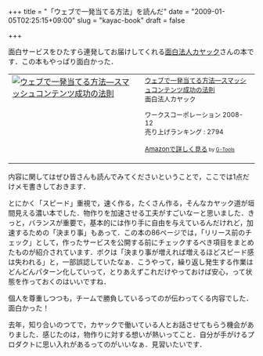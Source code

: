 +++
title = "「ウェブで一発当てる方法」を読んだ"
date = "2009-01-05T02:25:15+09:00"
slug = "kayac-book"
draft = false

+++

<p>面白サービスをひたすら連発してお届けしてくれる<a href="http://www.kayac.com/" title="面白法人カヤック">面白法人カヤック</a>さんの本です．この本もやっぱり面白かった．</p>
<table  border="0" cellpadding="5">
<tr>
<td valign="top"><a href="http://www.amazon.co.jp/exec/obidos/ASIN/4862670423/cameralady-22/ref=nosim/" target="_top"><img src="http://ecx.images-amazon.com/images/I/512RquCxwCL._SL160_.jpg" border="0" alt="ウェブで一発当てる方法―スマッシュコンテンツ成功の法則" /></a></td>
<td valign="top"><font size="-1"><a href="http://www.amazon.co.jp/exec/obidos/ASIN/4862670423/cameralady-22/ref=nosim/" target="_top">ウェブで一発当てる方法―スマッシュコンテンツ成功の法則</a><br />面白法人カヤック</p>
<p>ワークスコーポレーション  2008-12<br />売り上げランキング : 2794</p>
<p><a href="http://www.amazon.co.jp/exec/obidos/ASIN/4862670423/cameralady-22/ref=nosim/" target="_top">Amazonで詳しく見る</a></font><font size="-2"> by <a href="http://www.goodpic.com/mt/aws/index.html" >G-Tools</a></font></td>
</tr>
</table>
<p>内容に関してはぜひ皆さんも読んでみてくださいということで，ここでは1点だけメモ書きしておきます．</p>
<p>とにかく「スピード」重視で，速く作る，たくさん作る，そんなカヤック道が垣間見える濃い本でした．物作りを加速させる工夫がすごいなーと思いました．きっと，バランスが重要で，基本的には作り手に自由を与えているんだけれど，加速するための「決まり事」もあって．この本の86ページでは，「リリース前のチェック」として，作ったサービスを公開する前にチェックするべき項目をまとめたものが紹介されています．ボクは「決まり事が増えれば増えるほどスピード感は失われる」と，一部誤認していたなぁ．こうやって，繰り返し発生する作業はどんどんパターン化していって，とりあえずこれだけやっておけば安心，って状態を作っておくのはいいですね．</p>
<p>個人を尊重しつつも，チームで勝負しているってのが伝わってくる内容でした．面白かった！</p>
<p>去年，知り合いのつてで，カヤックで働いている人とお話させてもらう機会がありました．感じたのは，物作りに対する想いが熱いってこと．自分が手がけるプロダクトに思い入れがあるってのがいいなぁ．見習いたいです．</p>
